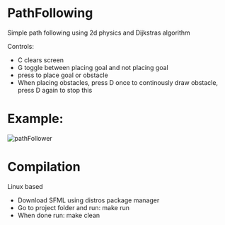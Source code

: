 # PathFollowing

Simple path following using 2d physics and Dijkstras algorithm

Controls:
  - C clears screen
  - G toggle between placing goal and not placing goal
  - press to place goal or obstacle
  - When placing obstacles, press D once to continously draw obstacle, press D again to stop this

# Example:
![pathFollower](https://user-images.githubusercontent.com/54858965/178153863-8472232d-6029-4e06-a359-e3ce1c111c0a.gif)

# Compilation
  Linux based
  - Download SFML using distros package manager
  - Go to project folder and run: make run
  - When done run: make clean
